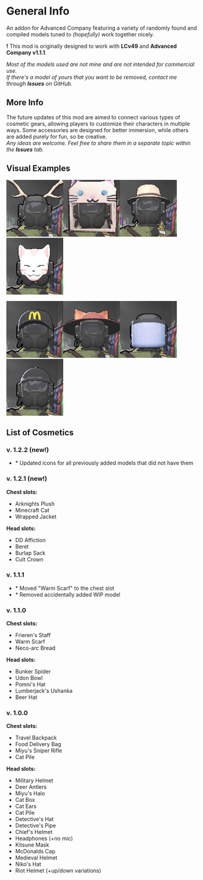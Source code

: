 # General Info
An addon for Advanced Company featuring a variety of randomly found and compiled models tuned to *(hopefully)* work together nicely.

**!** This mod is originally designed to work with **LCv49** and **Advanced Company v1.1.1**. 

*Most of the models used are not mine and are not intended for commercial use.  
If there's a model of yours that you want to be removed, contact me through **Issues** on GitHub.*

## More Info
The future updates of this mod are aimed to connect various types of cosmetic gears, allowing players to customize their characters in multiple ways. Some accessories are designed for better immersion, while others are added purely for fun, so be creative.  
*Any ideas are  welcome. Feel free to share them in a separate topic within the **Issues** tab.*

## Visual Examples
<p>
<img src="https://raw.githubusercontent.com/BranchieDev/Branch-Vanities/master/icons/antlers.jpg" alt="antlers" style="width:150px;"/><img src="https://raw.githubusercontent.com/BranchieDev/Branch-Vanities/master/icons/catbox.jpg" alt="catbox" style="width:150px;"/><img src="https://raw.githubusercontent.com/BranchieDev/Branch-Vanities/master/icons/detectivehat.jpg" alt="detective's hat" style="width:150px;"/><img src="https://raw.githubusercontent.com/BranchieDev/Branch-Vanities/master/icons/kitsunemask.jpg" alt="kitsune mask" style="width:150px;"/>
</p>
<p>
<img src="https://raw.githubusercontent.com/BranchieDev/Branch-Vanities/master/icons/mchat.jpg" alt="mchat" style="width:150px;"/><img src="https://raw.githubusercontent.com/BranchieDev/Branch-Vanities/master/icons/nikohat.jpg" alt="niko's hat" style="width:150px;"/><img src="https://raw.githubusercontent.com/BranchieDev/Branch-Vanities/master/icons/riotvisordown.jpg" alt="riot helmet" style="width:150px;"/><img src="https://raw.githubusercontent.com/BranchieDev/Branch-Vanities/master/icons/militaryhelmet.jpg" alt="military helmet" style="width:150px;"/>
</p>

## List of Cosmetics

### v. 1.2.2 (new!)
- \* Updated icons for all previously added models that did not have them

### v. 1.2.1 (new!)
**Chest slots:**
- Arknights Plush
- Minecraft Cat
- Wrapped Jacket

**Head slots:**
- DD Affiction
- Beret
- Burlap Sack
- Cult Crown

### v. 1.1.1
- \* Moved "Warm Scarf" to the chest slot
- \* Removed accidentally added WIP model

### v. 1.1.0
**Chest slots:**
- Frieren's Staff
- Warm Scarf
- Neco-arc Bread

**Head slots:**
- Bunker Spider
- Udon Bowl
- Pomni's Hat
- Lumberjack's Ushanka
- Beer Hat

### v. 1.0.0
**Chest slots:**
- Travel Backpack
- Food Delivery Bag
- Miyu's Sniper Rifle
- Cat Pile

**Head slots:**
- Military Helmet
- Deer Antlers
- Miyu's Halo
- Cat Box
- Cat Ears
- Cat Pile
- Detective's Hat
- Detective's Pipe
- Chief's Helmet
- Headphones (+no mic)
- Kitsune Mask
- McDonalds Cap
- Medieval Helmet
- Niko's Hat
- Riot Helmet (+up/down variations)